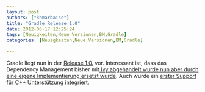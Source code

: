 ```yaml
---
layout: post
authors: ["khmarbaise"]
title: "Gradle Release 1.0"
date: 2012-06-17 12:25:24
tags: [Neuigkeiten,Neue Versionen,BM,Gradle]
categories: [Neuigkeiten,Neue Versionen,BM,Gradle]

---
```

Gradle liegt nun in der <a href="http://gradle.org/docs/current/release-notes"  title="http://gradle.org/docs/current/release-notes">Release 1.0.</a> vor. Interessant ist, dass das Dependency Management bisher mit<a href="http://gradle.org/docs/current/release-notes#powerful-dependency-management"  title="Dependency Management"> Ivy abgehandelt wurde nun aber durch eine eigene Implementierung ersetzt wurde</a>. Auch wurde ein <a href="http://gradle.org/docs/current/release-notes#c++-support"  title="C++ Support">erster Support für C++ Unterstützung integriert</a>.
